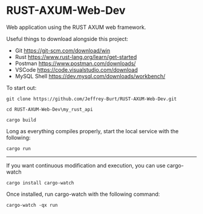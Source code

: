 # RUST-AXUM-Web-Dev
Web application using the RUST AXUM web framework. 

Useful things to download alongside this project:
* Git https://git-scm.com/download/win
* Rust https://www.rust-lang.org/learn/get-started
* Postman https://www.postman.com/downloads/
* VSCode https://code.visualstudio.com/download
* MySQL Shell https://dev.mysql.com/downloads/workbench/

To start out:

```git clone https://github.com/Jeffrey-Burt/RUST-AXUM-Web-Dev.git```

```cd RUST-AXUM-Web-Dev\my_rust_api```

```cargo build```

Long as everything compiles properly, start the local service with the following:

```cargo run```

---

If you want continuous modification and execution, you can use cargo-watch

```cargo install cargo-watch```

Once installed, run cargo-watch with the following command:

```cargo-watch -qx run```
